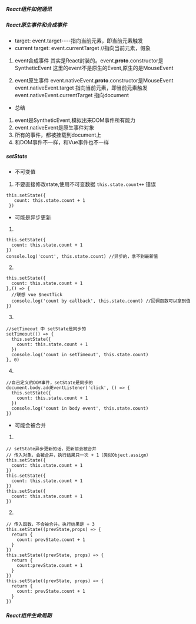 ##### React组件如何通讯
 

##### React原生事件和合成事件
- target: event.target----指向当前元素，即当前元素触发
- current target: event.currentTarget //指向当前元素，假象

1. event合成事件 
其实是React封装的。event.__proto__.constructor是SyntheticEvent
这里的event不是原生的Event,原生的是MouseEvent

2. event原生事件
event.nativeEvent.__proto__.constructor是MouseEvent
event.nativeEvent.target 指向当前元素，即当前元素触发
event.nativeEvent.currentTarget 指向document

- 总结
1. event是SyntheticEvent,模拟出来DOM事件所有能力
2. event.nativeEvent是原生事件对象
3. 所有的事件，都被挂载到document上
4. 和DOM事件不一样，和Vue事件也不一样

##### setState
* 不可变值
1. 不要直接修改state,使用不可变数据
 `this.state.count++` 错误
 ```
 this.setState({
    count: this.state.count + 1
  })
  ```
* 可能是异步更新
1. 
 ```
 this.setState({
   count: this.state.count + 1
 })
 console.log('count', this.state.count) //异步的，拿不到最新值
 ```
 2. 
 ```
 this.setState({
   count: this.state.count + 1
 },() => {
   //联想 vue $nextTick
   console.log('count by callback', this.state.count) //回调函数可以拿到值
 })
 ```
 3. 
 ```
 //setTimeout 中 setState是同步的
 setTimeout(() => {
   this.setState({
     count: this.state.count + 1
   })
   console.log('count in setTimeout', this.state.count)
 }, 0)
 ```
 4.
 ```
 //自己定义的DOM事件，setState是同步的
 document.body.addEventListener('click', () => {
   this.setState({
     count: this.state.count + 1
   })
   console.log('count in body event', this.state.count)
 })
 ```
* 可能会被合并
1.
```
// setState异步更新的话，更新前会被合并
// 传入对象，会被合并，执行结果只一次 + 1（类似Object.assign）
this.setState({
  count: this.state.count + 1
})
this.setState({
  count: this.state.count + 1
})
this.setState({
  count: this.state.count + 1
})
``` 
2. 
```
// 传入函数，不会被合并。执行结果是 + 3
this.setState((prevState,props) => {
  return {
    count: prevState.count + 1
  }
})
this.setState((prevState, props) => {
  return {
    count:prevState.count + 1
  }
})
this.setState((prevState, props) => {
  return {
    count: prevState.count + 1
  }
})
```
##### React组件生命周期

